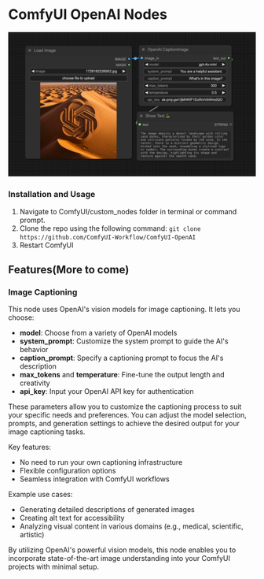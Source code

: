 # ComfyUI OpenAI Nodes

![Cover Image](cover.png)

### Installation and Usage

1. Navigate to ComfyUI/custom_nodes folder in terminal or command prompt.
2. Clone the repo using the following command:
   `git clone https://github.com/ComfyUI-Workflow/ComfyUI-OpenAI`
3. Restart ComfyUI

## Features(More to come)

### Image Captioning

This node uses OpenAI's vision models for image captioning. It lets you choose:

- **model**: Choose from a variety of OpenAI models
- **system_prompt**: Customize the system prompt to guide the AI's behavior
- **caption_prompt**: Specify a captioning prompt to focus the AI's description
- **max_tokens** and **temperature**: Fine-tune the output length and creativity
- **api_key**: Input your OpenAI API key for authentication

These parameters allow you to customize the captioning process to suit your specific needs and preferences. You can adjust the model selection, prompts, and generation settings to achieve the desired output for your image captioning tasks.

Key features:

- No need to run your own captioning infrastructure
- Flexible configuration options
- Seamless integration with ComfyUI workflows

Example use cases:

- Generating detailed descriptions of generated images
- Creating alt text for accessibility
- Analyzing visual content in various domains (e.g., medical, scientific, artistic)

By utilizing OpenAI's powerful vision models, this node enables you to incorporate state-of-the-art image understanding into your ComfyUI projects with minimal setup.
